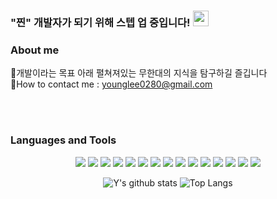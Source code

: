 ### "찐" 개발자가 되기 위해 스텝 업 중입니다! <img src="https://raw.githubusercontent.com/MartinHeinz/MartinHeinz/master/wave.gif" width="25px"> </h1>

### About me
:thought_balloon:개발이라는 목표 아래 펼쳐져있는 무한대의 지식을 탐구하길 즐깁니다<br/>
:postbox:How to contact me : younglee0280@gmail.com </p>
<br>
</br>

### Languages and Tools
<div align=center>
<img src="https://img.shields.io/badge/java-007396.svg?style=for-the-badge&logo=java&logoColor=white">
<img src="https://img.shields.io/badge/JavaScript-323330?style=for-the-badge&logo=JavaScript&logoColor=white">
<img src="https://img.shields.io/badge/Python-3766AB?style=for-the-badge&logo=Python&logoColor=white">
 <img src="https://img.shields.io/badge/HTML5-E34F26?style=for-the-badge&logo=html5&logoColor=white">
<img src="https://img.shields.io/badge/CSS3-1572B6?style=for-the-badge&logo=css3&logoColor=white">
 <img src="https://img.shields.io/badge/React-45b8d8?style=for-the-badge&logo=React&logoColor=white">
 <img src="https://img.shields.io/badge/visual%20Studio%20Code-007ACC?style=for-the-badge&logo=Visual%20Studio%20Code&logoColor=white">
  <img src="https://img.shields.io/badge/eclipse%20IDE-2C2255?style=for-the-badge&logo=Eclipse IDE&logoColor=white">
  <img src="https://img.shields.io/badge/spring-6DB33F?style=for-the-badge&logo=spring&logoColor=white">
  <img src="https://img.shields.io/badge/springBoot-6DB33F?style=for-the-badge&logo=spring&logoColor=white">
  <img src="https://img.shields.io/badge/mysql-4479A1?style=for-the-badge&logo=mysql&logoColor=white">
  <img src="https://img.shields.io/badge/h2%20DataBase-00000.svg?style=for-the-badge&logo=h2DataBase&logoColor=white">
  <img src="https://img.shields.io/badge/postman-FF6C37?style=for-the-badge&logo=Postman&logoColor=white">
  <img src="https://img.shields.io/badge/nextjs-000000?style=for-the-badge&logo=Next.js&logoColor=white">
  <img src="https://img.shields.io/badge/tailwindcss-000000?style=for-the-badge&logo=TailWindCss&logoColor=white">
</p>


<!-- status bar -->
![Y's github stats](https://github-readme-stats.vercel.app/api?username=younglee0280&show_icons=true&theme=default)
![Top Langs](https://github-readme-stats.vercel.app/api/top-langs/?username=younglee0280&layout=compact&theme=default)


